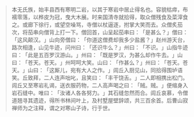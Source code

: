 
> 本无氏族，始丰县西有寒明二岩，以其于寒岩中居止得名也。容貌枯瘁，布襦零落，以桦皮为冠，曳大木展。时来国清寺就拾得，取众僧残食及菜滓食之。或廊下徐行，或望空噪骂，寺僧以杖逼逐，拊掌大笑而去。众僧炙茄次，将茄串向僧背上打一下。僧回首，山呈起茄串曰：​「是甚么？​」僧曰：​「这风颠汉。​」山向旁僧曰：​「你道这僧费却我多少盐酱？​」赵州游天台，路次相逢，山见牛迹，问州曰：​「还识牛么？​」州曰：​「不识。​」山指牛迹曰：​「此是五百罗汉游山。​」州曰：​「既是罗汉，为甚么却作牛去。​」山曰：​「苍天。苍天。​」州呵呵大笑。山曰：​「作甚么？​」州曰：​「苍天。苍天。​」山曰：​「这厮儿，宛有大人之作。​」闾丘入厨见山，同拾得围垆语笑。丘致拜，二人连声咄叱，且笑曰：​「丰干饶舌。​」二人即相携出松门。闾丘又至寒岩礼谒，送衣服药物，二人高声喝之曰：​「贼。贼。​」便缩身入岩石缝中。唯曰：​「汝诸人各各努力。​」其石缝忽然而合。闾丘哀慕，令僧道翘寻其遗迹，得所书林间叶上，及村墅屋壁辞颂，共三百余首。后曹山寂禅师为之注释，谓之对寒山子诗，行于世。
